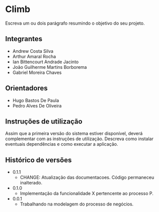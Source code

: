 # Climb

Escreva um ou dois  parágrafo resumindo o objetivo do seu projeto.

## Integrantes

* Andrew Costa Silva
* Arthur Amaral Rocha
* Ian Bittencourt Andrade Jacinto
* João Guilherme Martins Borborema
* Gabriel Moreira Chaves


## Orientadores

* Hugo Bastos De Paula
* Pedro Alves De Oliveira

## Instruções de utilização

Assim que a primeira versão do sistema estiver disponível, deverá complementar com as instruções de utilização. Descreva como instalar eventuais dependências e como executar a aplicação.

## Histórico de versões

* 0.1.1
    * CHANGE: Atualização das documentacoes. Código permaneceu inalterado.
* 0.1.0
    * Implementação da funcionalidade X pertencente ao processo P.
* 0.0.1
    * Trabalhando na modelagem do processo de negócios.


